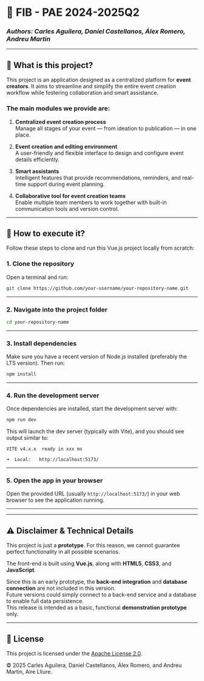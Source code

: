 
# 🎉 FIB - PAE 2024-2025Q2  
### *Authors: Carles Aguilera, Daniel Castellanos, Álex Romero, Andreu Martin*

---

## 🧐 What is this project?

This project is an application designed as a centralized platform for **event creators**. It aims to streamline and simplify the entire event creation workflow while fostering collaboration and smart assistance.

### The main modules we provide are:

1. **Centralized event creation process**  
   Manage all stages of your event — from ideation to publication — in one place.

2. **Event creation and editing environment**  
   A user-friendly and flexible interface to design and configure event details efficiently.

3. **Smart assistants**  
   Intelligent features that provide recommendations, reminders, and real-time support during event planning.

4. **Collaborative tool for event creation teams**  
   Enable multiple team members to work together with built-in communication tools and version control.

---

## 🚀 How to execute it?

Follow these steps to clone and run this Vue.js project locally from scratch:

### 1. Clone the repository

Open a terminal and run:

```bash
git clone https://github.com/your-username/your-repository-name.git
```

---

### 2. Navigate into the project folder

```bash
cd your-repository-name
```

---

### 3. Install dependencies

Make sure you have a recent version of Node.js installed (preferably the LTS version). Then run:

```bash
npm install
```

---

### 4. Run the development server

Once dependencies are installed, start the development server with:

```bash
npm run dev
```

This will launch the dev server (typically with Vite), and you should see output similar to:

```
VITE v4.x.x  ready in xxx ms

➜  Local:   http://localhost:5173/
```

---

### 5. Open the app in your browser

Open the provided URL (usually `http://localhost:5173/`) in your web browser to see the application running.

---

---

## ⚠️ Disclaimer & Technical Details

This project is just a **prototype**. For this reason, we cannot guarantee perfect functionality in all possible scenarios.

The front-end is built using **Vue.js**, along with **HTML5**, **CSS3**, and **JavaScript**.

Since this is an early prototype, the **back-end integration** and **database connection** are not included in this version.  
Future versions could simply connect to a back-end service and a database to enable full data persistence.  
This release is intended as a basic, functional **demonstration prototype** only.

---

## 📝 License

This project is licensed under the [Apache License 2.0](LICENSE).

© 2025 Carles Aguilera, Daniel Castellanos, Álex Romero, and Andreu Martin, Aire Lliure.
